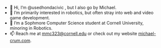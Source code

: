 - 👋 Hi, I’m @usedhondacivic , but I also go by Michael.
- 👀 I’m primarily interested in robotics, but often stray into web and video game development.
- 🌱 I’m a Sophmore Computer Science student at Cornell University, minoring in Robotics.
- 📫 Reach me at mmc323@cornell.edu or check out my website [michael-crum.com](https://michael-crum.com).

<!---
usedhondacivic/usedhondacivic is a ✨ special ✨ repository because its `README.md` (this file) appears on your GitHub profile.
You can click the Preview link to take a look at your changes.
--->
